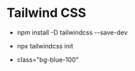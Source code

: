 # Tailwind CSS
- npm install -D tailwindcss --save-dev
- npx tailwindcss init

- class="bg-blue-100"
 